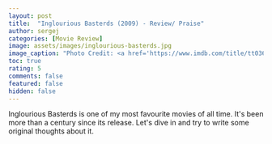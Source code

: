 ```yaml
---
layout: post
title:  "Inglourious Basterds (2009) - Review/ Praise"
author: sergej
categories: [Movie Review]
image: assets/images/inglourious-basterds.jpg
image_caption: "Photo Credit: <a href='https://www.imdb.com/title/tt0361748/mediaviewer/rm3163035648' target='_blank'>IMDb</a>"
toc: true
rating: 5
comments: false
featured: false
hidden: false
---
```


Inglourious Basterds is one of my most favourite movies of all time.
It's been more than a century since its release.
Let's dive in and try to write some original thoughts about it.

